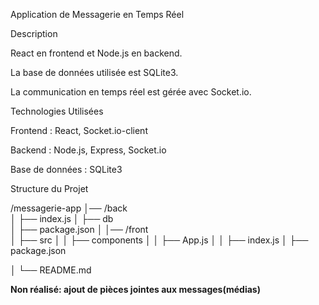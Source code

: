 Application de Messagerie en Temps Réel


Description

 React en frontend et Node.js en backend.
 
 La base de données utilisée est SQLite3. 
 
 La communication en temps réel est gérée avec Socket.io.


Technologies Utilisées

Frontend : React, Socket.io-client

Backend : Node.js, Express, Socket.io

Base de données : SQLite3


Structure du Projet

/messagerie-app
│── /back         
│   ├── index.js
│   ├── db       
│   ├── package.json
│
│── /front        
│   ├── src
│   │   ├── components
│   │   ├── App.js 
│   │   ├── index.js 
│   ├── package.json 

│
└── README.md     


**Non réalisé: ajout de pièces jointes aux messages(médias)**

